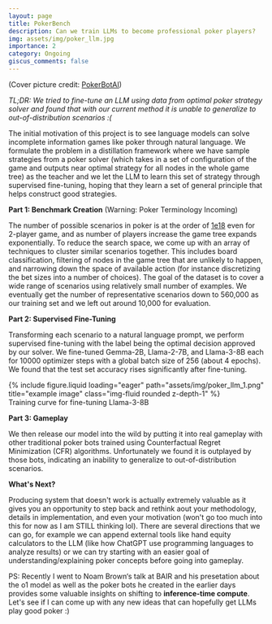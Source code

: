 ```yaml
---
layout: page
title: PokerBench
description: Can we train LLMs to become professional poker players?
img: assets/img/poker_llm.jpg
importance: 2
category: Ongoing
giscus_comments: false
---
```

<!-- Google tag (gtag.js) -->
<script async src="https://www.googletagmanager.com/gtag/js?id=G-R57GE0P1TR"></script>
<script>
  window.dataLayer = window.dataLayer || [];
  function gtag(){dataLayer.push(arguments);}
  gtag('js', new Date());

  gtag('config', 'G-R57GE0P1TR');
</script>

(Cover picture credit: [PokerBotAI](https://pokerbotai.com/our-news/mtt-poker-bot-ai-the-next-gen-poker-bot-enters-the-fray/))

*TL;DR: We tried to fine-tune an LLM using data from optimal poker strategy solver and found that with our current method it is unable to generalize to out-of-distribution scenarios :(*

The initial motivation of this project is to see language models can solve incomplete information games like poker through natural language. We formulate the problem in a distillation framework where we have sample strategies from a poker solver (which takes in a set of configuration of the game and outputs near optimal strategy for all nodes in the whole game tree) as the teacher and we let the LLM to learn this set of strategy through supervised fine-tuning, hoping that they learn a set of general principle that helps construct good strategies.

**Part 1: Benchmark Creation** (Warning: Poker Terminology Incoming)

The number of possible scenarios in poker is at the order of <a href='https://news.ycombinator.com/item?id=1409346'>1e18</a> even for 2-player game, and as number of players increase the game tree expands exponentially. To reduce the search space, we come up with an array of techniques to cluster similar scenarios together. This includes board classification, filtering of nodes in the game tree that are unlikely to happen, and narrowing down the space of available action (for instance discretizing the bet sizes into a number of choices). The goal of the dataset is to cover a wide range of scenarios using relatively small number of examples. We eventually get the number of representative scenarios down to 560,000 as our training set and we left out around 10,000 for evaluation.

**Part 2: Supervised Fine-Tuning**

Transforming each scenario to a natural language prompt, we perform supervised fine-tuning with the label being the optimal decision approved by our solver. We fine-tuned Gemma-2B, Llama-2-7B, and Llama-3-8B each for 10000 optimizer steps with a global batch size of 256 (about 4 epochs). We found that the test set accuracy rises significantly after fine-tuning.

<div class="row">
    <div class="col-sm mt-3 mt-md-0">
        {% include figure.liquid loading="eager" path="assets/img/poker_llm_1.png" title="example image" class="img-fluid rounded z-depth-1" %}
    </div>
</div>
<div class="caption">
    Training curve for fine-tuning Llama-3-8B
</div>

**Part 3: Gameplay**

We then release our model into the wild by putting it into real gameplay with other traditional poker bots trained using Counterfactual Regret Minimization (CFR) algorithms. Unfortunately we found it is outplayed by those bots, indicating an inability to generalize to out-of-distribution scenarios.

**What's Next?**

Producing system that doesn't work is actually extremely valuable as it gives you an opportunity to step back and rethink aout your methodology, details in implementation, and even your motivation (won't go too much into this for now as I am STILL thinking lol). There are several directions that we can go, for example we can append external tools like hand equity calculators to the LLM (like how ChatGPT use programming languages to analyze results) or we can try starting with an easier goal of understanding/explaining poker concepts before going into gameplay. 

PS: Recently I went to Noam Brown‘s talk at BAIR and his presetation about the o1 model as well as the poker bots he created in the earlier days provides some valuable insights on shifting to **inference-time compute**. Let's see if I can come up with any new ideas that can hopefully get LLMs play good poker :)